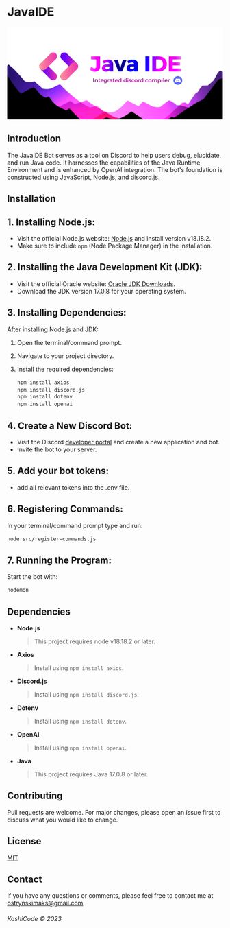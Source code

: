 # JavaIDE

![Java Logo](JAVA%20logo2.jpg)




## Introduction

The JavaIDE Bot serves as a tool on Discord to help users debug, elucidate, and run Java code. It harnesses the capabilities of the Java Runtime Environment and is enhanced by OpenAI integration. The bot's foundation is constructed using JavaScript, Node.js, and discord.js.

## Installation

## 1. Installing Node.js:

- Visit the official Node.js website: [Node.js](https://nodejs.org/) and install version v18.18.2.
-  Make sure to include `npm` (Node Package Manager) in the installation.

## 2. Installing the Java Development Kit (JDK):

- Visit the official Oracle website: [Oracle JDK Downloads](https://www.oracle.com/java/technologies/javase-jdk15-downloads.html).
- Download the JDK version 17.0.8 for your operating system.

## 3. Installing Dependencies:

After installing Node.js and JDK:

1. Open the terminal/command prompt.
2. Navigate to your project directory.
3. Install the required dependencies:

   ```bash
   npm install axios
   npm install discord.js
   npm install dotenv
   npm install openai
   ```

## 4. Create a New Discord Bot:
- Visit the Discord [developer portal](https://discord.com/developers/applications) and create a new application and bot.
- Invite the bot to your server.


## 5. Add your bot tokens:

- add all relevant tokens into the .env file. 

## 6. Registering Commands:
In your terminal/command prompt type and run:

```bash
node src/register-commands.js
```

## 7. Running the Program:
Start the bot with:

```bash
nodemon
```


## Dependencies

- **Node.js**
  > This project requires node v18.18.2 or later.

- **Axios**
  > Install using `npm install axios`.

- **Discord.js**
  > Install using `npm install discord.js`.

- **Dotenv**
  > Install using `npm install dotenv`.

- **OpenAI**
  > Install using `npm install openai`.

- **Java**
  > This project requires Java 17.0.8 or later.


## Contributing
Pull requests are welcome. For major changes, please open an issue first to discuss what you would like to change.

## License
[MIT](https://opensource.org/licenses/MIT)

## Contact
If you have any questions or comments, please feel free to contact me at ostrynskimaks@gmail.com



###### KashiCode © 2023








